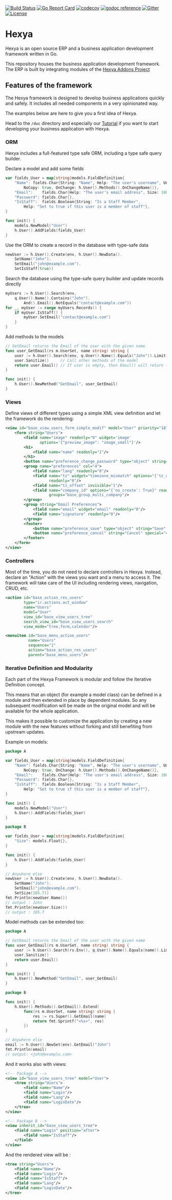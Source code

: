 [![Build Status](https://travis-ci.com/hexya-erp/hexya.svg?branch=master)](https://travis-ci.com/hexya-erp/hexya)
[![Go Report Card](https://goreportcard.com/badge/hexya-erp/hexya)](https://goreportcard.com/report/hexya-erp/hexya)
[![codecov](https://codecov.io/gh/hexya-erp/hexya/branch/master/graph/badge.svg)](https://codecov.io/gh/hexya-erp/hexya)
[![godoc reference](https://godoc.org/github.com/hexya-erp/hexya?status.png)](https://godoc.org/github.com/hexya-erp/hexya)
[![Gitter](https://badges.gitter.im/hexya-erp/community.svg)](https://gitter.im/hexya-erp/community?utm_source=badge&utm_medium=badge&utm_campaign=pr-badge)
[![License](https://img.shields.io/badge/License-Apache%202.0-blue.svg)](https://opensource.org/licenses/Apache-2.0)

# Hexya

Hexya is an open source ERP and a business application development framework
written in Go.

This repository houses the business application development framework.
The ERP is built by integrating modules of the [Hexya Addons Project](https://github.com/hexya-addons)

## Features of the framework

The Hexya framework is designed to develop business applications quickly and safely.
It includes all needed components in a very opinionated way.

The examples below are here to give you a first idea of Hexya. 

Head to the `/doc` directory and especially our [Tutorial](./doc/tutorial.adoc) if you want to start developing your business application with Hexya.

### ORM

Hexya includes a full-featured type safe ORM, including a type safe query builder.

Declare a model and add some fields
```go
var fields_User = map[string]models.FieldDefinition{
    "Name": fields.Char{String: "Name", Help: "The user's username", Unique: true,
        NoCopy: true, OnChange: h.User().Methods().OnChangeName()},
    "Email":    fields.Char{Help: "The user's email address", Size: 100, Index: true},
    "Password": fields.Char{},
    "IsStaff":  fields.Boolean{String: "Is a Staff Member", 
        Help: "Set to true if this user is a member of staff"},
}

func init() {
	models.NewModel("User")
	h.User().AddFields(fields_User)
}
```

Use the ORM to create a record in the database with type-safe data
```go
newUser := h.User().Create(env, h.User().NewData().
	SetName("John").
	SetEmail("john@example.com").
	SetIsStaff(true))
```

Search the database using the type-safe query builder and update records directly
```go
myUsers := h.User().Search(env,
	q.User().Name().Contains("John").
		And().Email().NotEquals("contact@example.com"))
for _, myUser := range myUsers.Records() {
    if myUser.IsStaff() {
        myUser.SetEmail("contact@example.com")
    }	
}
```

Add methods to the models
```go
// GetEmail returns the Email of the user with the given name
func user_GetEmail(rs m.UserSet, name string) string {
    user := h.User().Search(env, q.User().Name().Equals("John")).Limit(1)
    user.Sanitize()     // Call other methods of the model
    return user.Email() // If user is empty, then Email() will return the empty string
}

func init() {
    h.User().NewMethod("GetEmail", user_GetEmail)
}
```

### Views

Define views of different types using a simple XML view definition and let the framework do the rendering:

```xml
<view id="base_view_users_form_simple_modif" model="User" priority="18">
    <form string="Users">
        <field name="image" readonly="0" widget='image'
               options='{"preview_image": "image_small"}'/>
        <h1>
            <field name="name" readonly="1"/>
        </h1>
        <button name="preference_change_password" type="object" string="Change password"/>
        <group name="preferences" col="4">
            <field name="lang" readonly="0"/>
            <field name="tz" widget="timezone_mismatch" options="{'tz_offset_field': 'tz_offset'}"
                   readonly="0"/>
            <field name="tz_offset" invisible="1"/>
            <field name="company_id" options="{'no_create': True}" readonly="0"
                   groups="base_group_multi_company"/>
        </group>
        <group string="Email Preferences">
            <field name="email" widget="email" readonly="0"/>
            <field name="signature" readonly="0"/>
        </group>
        <footer>
            <button name="preference_save" type="object" string="Save" class="btn-primary"/>
            <button name="preference_cancel" string="Cancel" special="cancel" class="btn-default"/>
        </footer>
    </form>
</view>
```

### Controllers

Most of the time, you do not need to declare controllers in Hexya. 
Instead, declare an "Action" with the views you want and a menu to access it.
The framework will take care of the UI including rendering views, navigation, CRUD, etc.

```xml
<action id="base_action_res_users" 
        type="ir.actions.act_window" 
        name="Users" 
        model="User"
        view_id="base_view_users_tree" 
        search_view_id="base_view_users_search" 
        view_mode="tree,form,calendar"/>

<menuitem id="base_menu_action_users" 
          name="Users" 
          sequence="1" 
          action="base_action_res_users"
          parent="base_menu_users"/>
```

### Iterative Definition and Modularity

Each part of the Hexya Framework is modular and follow the Iterative Definition concept.

This means that an object (for example a model class) can be defined in a module and then extended in place by dependent modules.
So any subsequent modification will be made on the original model and will be available for the whole application.

This makes it possible to customize the application by creating a new module with the new features without forking and still benefiting from upstream updates.

Example on models:
```go
package A

var fields_User = map[string]models.FieldDefinition{
    "Name": fields.Char{String: "Name", Help: "The user's username", Unique: true,
        NoCopy: true, OnChange: h.User().Methods().OnChangeName()},
    "Email":    fields.Char{Help: "The user's email address", Size: 100, Index: true},
    "Password": fields.Char{},
    "IsStaff":  fields.Boolean{String: "Is a Staff Member", 
        Help: "Set to true if this user is a member of staff"},
}

func init() {
    models.NewModel("User")
    h.User().AddFields(fields_User)
}
```
```go
package B

var fields_User = map[string]models.FieldDefinition{
    "Size": models.Float{},
}

func init() {
    h.User().AddFields(fields_User)
}
```
```go
// Anywhere else
newUser := h.User().Create(env, h.User().NewData().
	SetName("John").
	SetEmail("john@example.com").
	SetSize(185.7))
fmt.Println(newUser.Name())
// output : John
fmt.Println(newUser.Size())
// output : 185.7
```

Model methods can be extended too:

```go
package A

// GetEmail returns the Email of the user with the given name
func user_GetEmail(rs m.UserSet, name string) string {
    user := h.User().Search(rs.Env(), q.User().Name().Equals(name)).Limit(1)
    user.Sanitize()     
    return user.Email() 
}

func init() {
    h.User().NewMethod("GetEmail", user_GetEmail)
}
```
```go
package B

func init() {
    h.User().Methods().GetEmail().Extend(
    	func(rs m.UserSet, name string) string {
    	    res := rs.Super().GetEmail(name)
    	    return fmt.Sprintf("<%s>", res)
    	})
}
```
```go
// Anywhere else
email := h.User().NewSet(env).GetEmail("John")
fmt.Println(email)
// output: <john@example.com>
```

And it works also with views:
```xml
<!-- Package A -->
<view id="base_view_users_tree" model="User">
    <tree string="Users">
        <field name="Name"/>
        <field name="Login"/>
        <field name="Lang"/>
        <field name="LoginDate"/>
    </tree>
</view>
```
```xml
<!-- Package B -->
<view inherit_id="base_view_users_tree">
    <field name="Login" position="after">
        <field name="IsStaff"/>
    </field>
</view>
```
And the rendered view will be :
```xml
<tree string="Users">
    <field name="Name"/>
    <field name="Login"/>
    <field name="IsStaff"/>
    <field name="Lang"/>
    <field name="LoginDate"/>
</tree>
```
